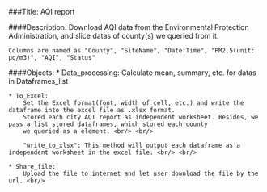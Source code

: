 
###Title: AQI report

####Description:
    Download AQI data from the Environmental Protection Administration, and slice datas of county(s) we queried from it.

    Columns are named as "County", "SiteName", "Date:Time", "PM2.5(unit: μg/m3)", "AQI", "Status"

####Objects:
    * Data_processing:
        Calculate mean, summary, etc. for datas in Dataframes_list <br/>

    * To_Excel:
        Set the Excel format(font, width of cell, etc.) and write the dataframe into the excel file as .xlsx format.
        Stored each city AQI report as independent worksheet. Besides, we pass a list stored dataframes, which stored each county 
        we queried as a element. <br/> <br/>

        "write_to_xlsx": This method will output each dataframe as a independent worksheet in the excel file. <br/> <br/>
    
    * Share_file:
        Upload the file to internet and let user download the file by the url. <br/>

    
